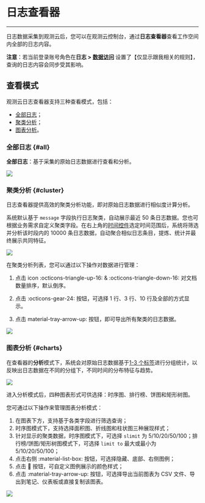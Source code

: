 # 日志查看器
---


日志数据采集到观测云后，您可以在观测云控制台，通过**日志查看器**查看工作空间内全部的日志内容。

**注意**：若当前登录账号角色在**日志 > [数据访问](../management/logdata-access.md#list)** 设置了【仅显示跟我相关的规则】，查询的日志内容会同步受其影响。


## 查看模式

观测云日志查看器支持三种查看模式，包括：

- [全部日志](#all)；
- [聚类分析](#cluster)；
- [图表分析](#charts)。

### 全部日志 {#all}

**全部日志**：基于采集的原始日志数据进行查看和分析。
    
![](img/5.log_1.png)

### 聚类分析 {#cluster}

日志查看器提供高效的聚类分析功能，即对原始日志数据进行相似度计算分析。

系统默认基于 `message` 字段执行日志聚类，自动展示最近 50 条日志数据。您也可根据业务需求自定义聚类字段。在右上角的[时间控件](../getting-started/function-details/explorer-search.md#time)选定时间范围后，系统将筛选并分析该时段内的 10000 条日志数据，自动聚合相似日志条目，提炼、统计并最终展示共同特征。

![](img/4.log_2.png)


在聚类分析列表，您可以通过以下操作对数据进行管理：

1. 点击 icon :octicons-triangle-up-16: & :octicons-triangle-down-16: 对文档数量排序，默认倒序。
    
2. 点击 :octicons-gear-24: 按钮，可选择 1 行、3 行、10 行及全部的方式显示。
    
3. 点击 material-tray-arrow-up: 按钮，即可导出所有聚类的日志数据。

![](img/manage-cluster.gif)

### 图表分析 {#charts}

在查看器的**分析**模式下，系统会对原始日志数据基于<u>1-3 个标签</u>进行分组统计，以反映出日志数据在不同的分组下，不同时间的分布特征与趋势。

![](img/manage-charts.png)

进入分析模式后，四种图表形式可供选择：时序图、排行榜、饼图和矩形树图。

您可通过以下操作来管理图表分析模式：

1. 在图表下方，支持基于各类字段进行筛选查询；
2. 时序图模式下，支持选择面积图、折线图和柱状图三种展现样式；
3. 针对显示的聚类数据，时序图模式下，可选择 `slimit` 为 5/10/20/50/100；排行榜/饼图/矩形树图模式下，可选择 `limit to` 最大或最小为 5/10/20/50/100；
4. 点击右侧 :material-list-box: 按钮，可选择隐藏、底部、右侧图例；
5. 点击 :art: 按钮，可自定义图例展示的颜色样式；
6. 点击 :material-tray-arrow-up: 按钮，可选择导出当前图表为 CSV 文件、导出到笔记、仪表板或直接复制该图表。
    
![](img/5.log_analysis.gif)
    

